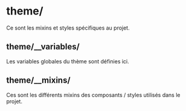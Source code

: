 # theme/

Ce sont les mixins et styles spécifiques au projet.


## theme/__variables/

Les variables globales du thème sont définies ici.


## theme/__mixins/

Ces sont les différents mixins des composants / styles utilisés dans le projet.
